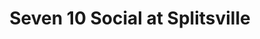---
title: "Seven 10 Social at Splitsville"
url: /richmond/seven-10-social-at-splitsville/
shop: Spirituosen
---